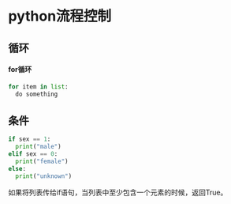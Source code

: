 # python流程控制

## 循环

#### for循环

```python
for item in list:
  do something
```

## 条件

```python
if sex == 1:
  print("male")
elif sex == 0:
  print("female")
else:
  print("unknown")
```

如果将列表传给if语句，当列表中至少包含一个元素的时候，返回True。
